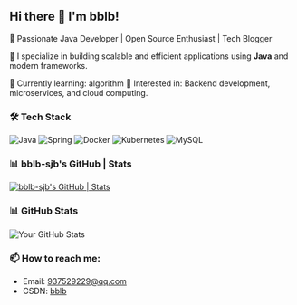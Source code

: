## Hi there 👋 I'm bblb!
🚀 Passionate Java Developer | Open Source Enthusiast | Tech Blogger

🎯 I specialize in building scalable and efficient applications using **Java** and modern frameworks.

🌱 Currently learning: algorithm
📌 Interested in: Backend development, microservices, and cloud computing.

### 🛠 Tech Stack
![Java](https://img.shields.io/badge/Java-ED8B00?style=for-the-badge&logo=java&logoColor=white)
![Spring](https://img.shields.io/badge/Spring-6DB33F?style=for-the-badge&logo=spring&logoColor=white)
![Docker](https://img.shields.io/badge/Docker-2496ED?style=for-the-badge&logo=docker&logoColor=white)
![Kubernetes](https://img.shields.io/badge/Kubernetes-326CE5?style=for-the-badge&logo=kubernetes&logoColor=white)
![MySQL](https://img.shields.io/badge/MySQL-4479A1?style=for-the-badge&logo=mysql&logoColor=white)

### 📊 bblb-sjb's GitHub | Stats

[![bblb-sjb's GitHub | Stats](https://stats.quira.sh/bblb-sjb/github?theme=dark)](https://quira.sh?utm_source=widgets&utm_campaign=bblb-sjb)

### 📊 GitHub Stats
![Your GitHub Stats](https://github-readme-stats.vercel.app/api?username=your-github-username&show_icons=true&theme=radical)


### 📫 How to reach me:
- Email: [937529229@qq.com](mailto:937529229@qq.com)
- CSDN: [bblb](https://blog.csdn.net/qq_45400167?spm=1000.2115.3001.5343)




